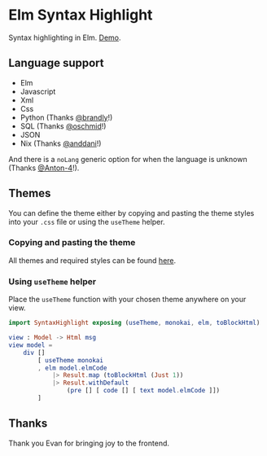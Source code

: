 # Elm Syntax Highlight

Syntax highlighting in Elm. [Demo](https://pablohirafuji.github.io/elm-syntax-highlight/).

## Language support

- Elm
- Javascript
- Xml
- Css
- Python (Thanks [@brandly](https://github.com/brandly)!)
- SQL (Thanks [@oschmid](https://github.com/oschmid)!)
- JSON
- Nix (Thanks [@anddani](https://github.com/anddani)!)

And there is a `noLang` generic option for when the language is unknown (Thanks [@Anton-4](https://github.com/Anton-4)!).

## Themes

You can define the theme either by copying and pasting the theme styles into your `.css` file or using the `useTheme` helper.

### Copying and pasting the theme

All themes and required styles can be found [here](https://pablohirafuji.github.io/elm-syntax-highlight/themes.html).

### Using `useTheme` helper

Place the `useTheme` function with your chosen theme anywhere on your view.

```elm
import SyntaxHighlight exposing (useTheme, monokai, elm, toBlockHtml)

view : Model -> Html msg
view model =
    div []
        [ useTheme monokai
        , elm model.elmCode
            |> Result.map (toBlockHtml (Just 1))
            |> Result.withDefault
                (pre [] [ code [] [ text model.elmCode ]])
        ]
```

## Thanks

Thank you Evan for bringing joy to the frontend.
